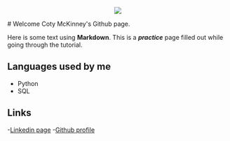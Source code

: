 <p align="center">
  <img src="https://media-exp1.licdn.com/dms/image/C5603AQEGg4772GEa4Q/profile-displayphoto-shrink_200_200/0?e=1586995200&v=beta&t=sFnTlxdCwxynCcoNRgz0Uo-ADAE4iUkAMc6loBU8EKs">
</p>
# Welcome Coty McKinney's Github page.

Here is some text using **Markdown**.  This is a __*practice*__ page filled out while going through the tutorial. 

## Languages used by me

- Python
- SQL

## Links
-[Linkedin page](https://www.linkedin.com/in/cotymckinney/)
-[Github profile](https://github.com/cotymckinney)
